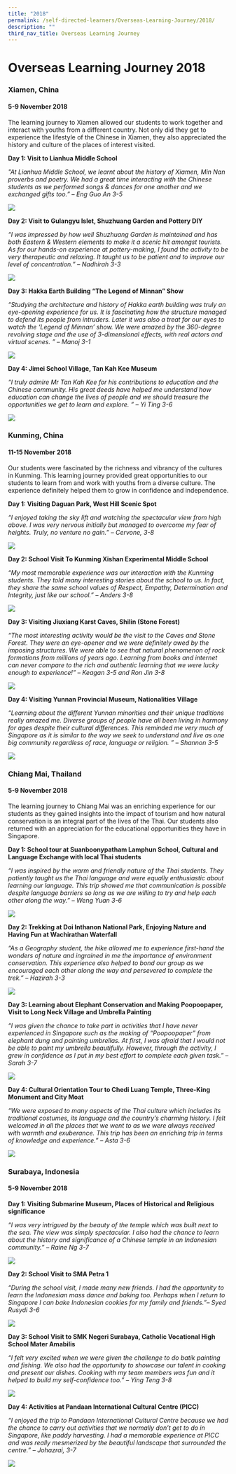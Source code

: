 ```yaml
---
title: "2018"
permalink: /self-directed-learners/Overseas-Learning-Journey/2018/
description: ""
third_nav_title: Overseas Learning Journey
---
```

# Overseas Learning Journey 2018

### Xiamen, China
#### 5-9 November 2018 

The learning journey to Xiamen allowed our students to work together and interact with youths from a different country. Not only did they get to experience the lifestyle of the Chinese in Xiamen, they also appreciated the history and culture of the places of interest visited.

**Day 1: Visit to Lianhua Middle School**

*"At Lianhua Middle School, we learnt about the history of Xiamen, Min Nan proverbs and poetry. We had a great time interacting with the Chinese students as we performed songs & dances for one another and we exchanged gifts too.” – Eng Guo An 3-5*

![](/images/Overseas%20Learning%20Journey/OLJ%202018/OLJ2018_XiamenDay1.jpg)

**Day 2: Visit to Gulangyu Islet, Shuzhuang Garden and Pottery DIY**

_“I was impressed by how well Shuzhuang Garden is maintained and has both Eastern & Western elements to make it a scenic hit amongst tourists. As for our hands-on experience at pottery-making, I found the activity to be very therapeutic and relaxing. It taught us to be patient and to improve our level of concentration.” – Nadhirah 3-3_

![](/images/Overseas%20Learning%20Journey/OLJ%202018/OLJ2018_XiamenDay2.jpg)

**Day 3: Hakka Earth Building “The Legend of Minnan” Show**  

_“Studying the architecture and history of Hakka earth building was truly an eye-opening experience for us. It is fascinating how the structure managed to defend its people from intruders. Later it was also a treat for our eyes to watch the ‘Legend of Minnan’ show. We were amazed by the 360-degree revolving stage and the use of 3-dimensional effects, with real actors and virtual scenes. ” – Manoj 3-1_

![](/images/Overseas%20Learning%20Journey/OLJ%202018/OLJ2018_XiamenDay3.jpg)

**Day 4: Jimei School Village, Tan Kah Kee Museum**

*“I truly admire Mr Tan Kah Kee for his contributions to education and the Chinese community. His great deeds have helped me understand how education can change the lives of people and we should treasure the opportunities we get to learn and explore. ” – Yi Ting 3-6*

![](/images/Overseas%20Learning%20Journey/OLJ%202018/OLJ2018_XiamenDay4.jpg)

### Kunming, China
#### 11-15 November 2018

Our students were fascinated by the richness and vibrancy of the cultures in Kunming. This learning journey provided great opportunities to our students to learn from and work with youths from a diverse culture. The experience definitely helped them to grow in confidence and independence.

**Day 1: Visiting Daguan Park, West Hill Scenic Spot**

*“I enjoyed taking the sky lift and watching the spectacular view from high above. I was very nervous initially but managed to overcome my fear of heights. Truly, no venture no gain.” – Cervone, 3-8*

![](/images/Overseas%20Learning%20Journey/OLJ%202018/OLJ2018_KunmingDay1.jpg)

**Day 2: School Visit To Kunming Xishan Experimental Middle School**

_“My most memorable experience was our interaction with the Kunming students. They told many interesting stories about the school to us. In fact, they share the same school values of Respect, Empathy, Determination and Integrity, just like our school.” – Anders 3-8_

![](/images/Overseas%20Learning%20Journey/OLJ%202018/OLJ2018_KunmingDay2.jpg)

**Day 3: Visiting Jiuxiang Karst Caves, Shilin (Stone Forest)**

_“The most interesting activity would be the visit to the Caves and Stone Forest. They were an eye-opener and we were definitely awed by the imposing structures. We were able to see that natural phenomenon of rock formations from millions of years ago. Learning from books and internet can never compare to the rich and authentic learning that we were lucky enough to experience!” – Keagan 3-5 and Ron Jin 3-8_

![](/images/Overseas%20Learning%20Journey/OLJ%202018/OLJ2018_KunmingDay3.jpg)

**Day 4: Visiting Yunnan Provincial Museum, Nationalities Village**

_“Learning about the different Yunnan minorities and their unique traditions really amazed me. Diverse groups of people have all been living in harmony for ages despite their cultural differences. This reminded me very much of Singapore as it is similar to the way we seek to understand and live as one big community regardless of race, language or religion. ” – Shannon 3-5_

![](/images/Overseas%20Learning%20Journey/OLJ%202018/OLJ2018_KunmingDay4.jpg)

### Chiang Mai, Thailand
#### 5-9 November 2018

The learning journey to Chiang Mai was an enriching experience for our students as they gained insights into the impact of tourism and how natural conservation is an integral part of the lives of the Thai. Our students also returned with an appreciation for the educational opportunities they have in Singapore.

**Day 1: School tour at Suanboonypatham Lamphun School, Cultural and Language Exchange with local Thai students**

_“I was inspired by the warm and friendly nature of the Thai students. They patiently taught us the Thai language and were equally enthusiastic about learning our language. This trip showed me that communication is possible despite language barriers so long as we are willing to try and help each other along the way.” – Weng Yuan 3-6_

![](/images/Overseas%20Learning%20Journey/OLJ%202018/OLJ2018_ChiangMaiDay1.jpg)

**Day 2: Trekking at Doi Inthanon National Park, Enjoying Nature and Having Fun at Wachirathan Waterfall**

_“As a Geography student, the hike allowed me to experience first-hand the wonders of nature and ingrained in me the importance of environment conservation. This experience also helped to bond our group as we encouraged each other along the way and persevered to complete the trek.” – Hazirah 3-3_

![](/images/Overseas%20Learning%20Journey/OLJ%202018/OLJ2018_ChiangMaiDay2.jpg)

**Day 3: Learning about Elephant Conservation and Making Poopoopaper, Visit to Long Neck Village and Umbrella Painting**

_“I was given the chance to take part in activities that I have never experienced in Singapore such as the making of “Poopoopaper” from elephant dung and painting umbrellas. At first, I was afraid that I would not be able to paint my umbrella beautifully. However, through the activity, I grew in confidence as I put in my best effort to complete each given task.” – Sarah 3-7_

![](/images/Overseas%20Learning%20Journey/OLJ%202018/OLJ2018_ChiangMaiDay3.jpg)

**Day 4: Cultural Orientation Tour to Chedi Luang Temple, Three-King Monument and City Moat**  

*“We were exposed to many aspects of the Thai culture which includes its traditional costumes, its language and the country’s charming history. I felt welcomed in all the places that we went to as we were always received with warmth and exuberance. This trip has been an enriching trip in terms of knowledge and experience.” – Asta 3-6*

![](/images/Overseas%20Learning%20Journey/OLJ%202018/OLJ2018_ChiangMaiDay4.jpg)

### Surabaya, Indonesia
#### 5-9 November 2018

**Day 1: Visiting Submarine Museum, Places of Historical and Religious significance**

_“I was very intrigued by the beauty of the temple which was built next to the sea. The view was simply spectacular. I also had the chance to learn about the history and significance of a Chinese temple in an Indonesian community.” – Raine Ng 3-7_

![](/images/Overseas%20Learning%20Journey/OLJ%202018/OLJ2018_SurabayaDay1.jpg)

**Day 2: School Visit to SMA Petra 1**

_“During the school visit, I made many new friends. I had the opportunity to learn the Indonesian mass dance and baking too. Perhaps when I return to Singapore I can bake Indonesian cookies for my family and friends.”– Syed Rusydi 3-6_

![](/images/Overseas%20Learning%20Journey/OLJ%202018/OLJ2018_SurabayaDay2.jpg)

**Day 3: School Visit to SMK Negeri Surabaya, Catholic Vocational High School Mater Amabilis**

_“I felt very excited when we were given the challenge to do batik painting and fishing. We also had the opportunity to showcase our talent in cooking and present our dishes. Cooking with my team members was fun and it helped to build my self-confidence too.” – Ying Teng 3-8_

![](/images/Overseas%20Learning%20Journey/OLJ%202018/OLJ2018_SurabayaDay3.jpg)

**Day 4: Activities at Pandaan International Cultural Centre (PICC)**

_“I enjoyed the trip to Pandaan International Cultural Centre because we had the chance to carry out activities that we normally don’t get to do in Singapore, like paddy harvesting. I had a memorable experience at PICC and was really mesmerized by the beautiful landscape that surrounded the centre.” – Johazrai, 3-7_

![](/images/Overseas%20Learning%20Journey/OLJ%202018/OLJ2018_SurabayaDay4.jpg)
